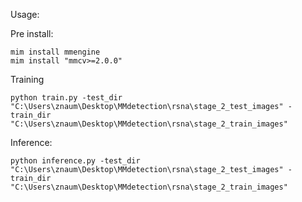Usage:

Pre install:

```
mim install mmengine
mim install "mmcv>=2.0.0"
```

Training 

```
python train.py -test_dir "C:\Users\znaum\Desktop\MMdetection\rsna\stage_2_test_images" -train_dir "C:\Users\znaum\Desktop\MMdetection\rsna\stage_2_train_images"
```


Inference: 

```
python inference.py -test_dir "C:\Users\znaum\Desktop\MMdetection\rsna\stage_2_test_images" -train_dir "C:\Users\znaum\Desktop\MMdetection\rsna\stage_2_train_images"
```